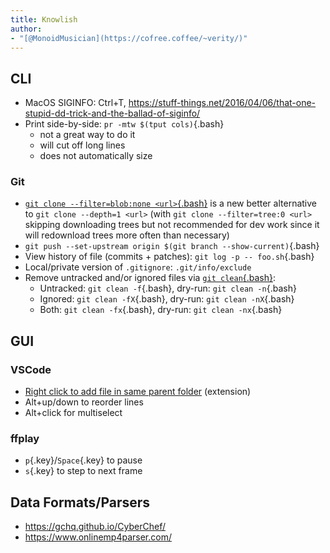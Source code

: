 ```yaml
---
title: Knowlish
author:
- "[@MonoidMusician](https://cofree.coffee/~verity/)"
---
```


## CLI

- MacOS SIGINFO: Ctrl+T, https://stuff-things.net/2016/04/06/that-one-stupid-dd-trick-and-the-ballad-of-siginfo/
- Print side-by-side: `pr -mtw $(tput cols)`{.bash}
  - not a great way to do it
  - will cut off long lines
  - does not automatically size

### Git

- [`git clone --filter=blob:none <url>`{.bash}](https://github.blog/2020-12-21-get-up-to-speed-with-partial-clone-and-shallow-clone/) is a new better alternative to `git clone --depth=1 <url>` (with `git clone --filter=tree:0 <url>` skipping downloading trees but not recommended for dev work since it will redownload trees more often than necessary)
- `git push --set-upstream origin $(git branch --show-current)`{.bash}
- View history of file (commits + patches): `git log -p -- foo.sh`{.bash}
- Local/private version of `.gitignore`: `.git/info/exclude`
- Remove untracked and/or ignored files via [`git clean`{.bash}](https://git-scm.com/docs/git-clean):
  - Untracked: `git clean -f`{.bash}, dry-run: `git clean -n`{.bash}
  - Ignored: `git clean -fX`{.bash}, dry-run: `git clean -nX`{.bash}
  - Both: `git clean -fx`{.bash}, dry-run: `git clean -nx`{.bash}

## GUI

### VSCode

- [Right click to add file in same parent folder](https://github.com/microsoft/vscode/issues/83693#issuecomment-782810618) (extension)
- Alt+up/down to reorder lines
- Alt+click for multiselect

### ffplay

- `p`{.key}/`Space`{.key} to pause
- `s`{.key} to step to next frame

## Data Formats/Parsers

- https://gchq.github.io/CyberChef/
- https://www.onlinemp4parser.com/

